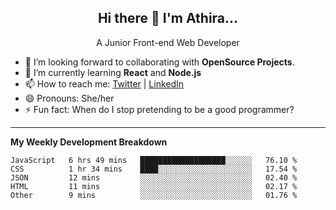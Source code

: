  
<h2 align="center">Hi there 👋 I'm Athira...</h2>
<p align="center">
  A Junior Front-end Web Developer
</p>

- 🔭 I’m looking forward to collaborating with **OpenSource Projects**.
- 🌱 I’m currently learning **React** and **Node.js**
- 📫 How to reach me: [Twitter](https://twitter.com/athira_tj) | [LinkedIn](https://www.linkedin.com/in/athiratj/)
- 😄 Pronouns: She/her
- ⚡ Fun fact: When do I stop pretending to be a good programmer?
<!--

Here are some ideas to get you started:

- 🔭 I’m currently working on ...
- 🌱 I’m currently learning 
- 🤔 I’m looking for help with ...
- 📫 How to reach me: 
- 😄 Pronouns: ...
- ⚡ Fun fact: ...
-->
-------

**My Weekly Development Breakdown**
<!--START_SECTION:waka-->
```text
JavaScript   6 hrs 49 mins   ███████████████████░░░░░░   76.10 % 
CSS          1 hr 34 mins    ████░░░░░░░░░░░░░░░░░░░░░   17.54 % 
JSON         12 mins         ░░░░░░░░░░░░░░░░░░░░░░░░░   02.40 % 
HTML         11 mins         ░░░░░░░░░░░░░░░░░░░░░░░░░   02.17 % 
Other        9 mins          ░░░░░░░░░░░░░░░░░░░░░░░░░   01.76 %
```
<!--END_SECTION:waka-->

